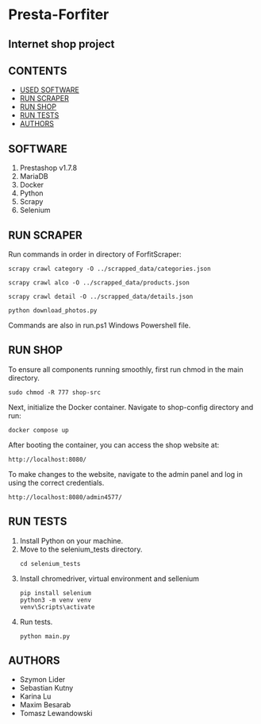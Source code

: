 # Presta-Forfiter
## Internet shop project

## CONTENTS

- [USED SOFTWARE](#technologies)
- [RUN SCRAPER](#run-scraper)
- [RUN SHOP](#run-shop)
- [RUN TESTS](#run-tests)
- [AUTHORS](#authors)

## SOFTWARE

1. Prestashop v1.7.8
2. MariaDB
3. Docker
4. Python
5. Scrapy
6. Selenium

## RUN SCRAPER
Run commands in order in directory of ForfitScraper:

```
scrapy crawl category -O ../scrapped_data/categories.json
```
```
scrapy crawl alco -O ../scrapped_data/products.json
```
```
scrapy crawl detail -O ../scrapped_data/details.json
```
```
python download_photos.py
```

Commands are also in run.ps1 Windows Powershell file.

## RUN SHOP
To ensure all components running smoothly, first run chmod in the main directory.
```
sudo chmod -R 777 shop-src
```

Next, initialize the Docker container. Navigate to shop-config directory and run:
```
docker compose up
```

After booting the container, you can access the shop website at:
```
http://localhost:8080/
```

To make changes to the website, navigate to the admin panel and log in using the correct credentials.
```
http://localhost:8080/admin4577/
```

## RUN TESTS
1. Install Python on your machine.
2. Move to the selenium_tests directory.
   ```
   cd selenium_tests
   ```
4. Install chromedriver, virtual environment and sellenium
   ```
   pip install selenium
   python3 -m venv venv
   venv\Scripts\activate
   ```
5. Run tests.
   ```
   python main.py
   ```
   

## AUTHORS

- Szymon Lider
- Sebastian Kutny
- Karina Lu
- Maxim Besarab
- Tomasz Lewandowski
